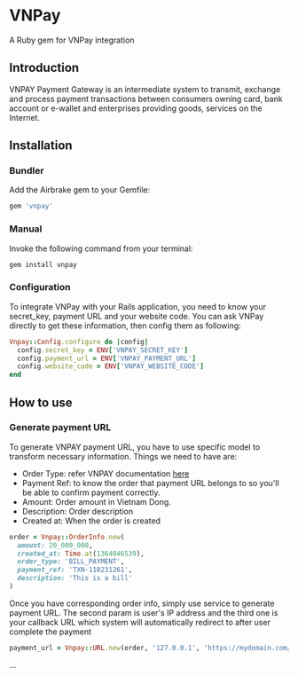 VNPay
========

A Ruby gem for VNPay integration

Introduction
------------

VNPAY Payment Gateway is an intermediate system to transmit, exchange and process payment transactions between consumers owning card, bank account or e-wallet and enterprises providing goods, services on the Internet.

Installation
------------

### Bundler

Add the Airbrake gem to your Gemfile:

```ruby
gem 'vnpay'
```

### Manual

Invoke the following command from your terminal:

```bash
gem install vnpay
```

### Configuration

To integrate VNPay with your Rails application, you need to know your secret_key, payment URL and your website code. You can ask VNPay directly to get these information, then config them as following:

```ruby
Vnpay::Config.configure do |config|
  config.secret_key = ENV['VNPAY_SECRET_KEY']
  config.payment_url = ENV['VNPAY_PAYMENT_URL']
  config.website_code = ENV['VNPAY_WEBSITE_CODE']
end
```

How to use
------------

### Generate payment URL

To generate VNPAY payment URL, you have to use specific model to transform necessary information. Things we need to have are:
- Order Type: refer VNPAY documentation [here](https://sandbox.vnpayment.vn/apis/docs/loai-hang-hoa/)
- Payment Ref: to know the order that payment URL belongs to so you'll be able to confirm payment correctly.
- Amount: Order amount in Vietnam Dong.
- Description: Order description
- Created at: When the order is created

```ruby
order = Vnpay::OrderInfo.new(
  amount: 20_000_000,
  created_at: Time.at(1364046539),
  order_type: 'BILL_PAYMENT',
  payment_ref: 'TXN-110231261',
  description: 'This is a bill'
)
```

Once you have corresponding order info, simply use service to generate payment URL. The second param is user's IP address and the third one is your callback URL which system will automatically redirect to after user complete the payment

```ruby
payment_url = Vnpay::URL.new(order, '127.0.0.1', 'https://mydomain.com/vnpay/payment_complete')
```



...
